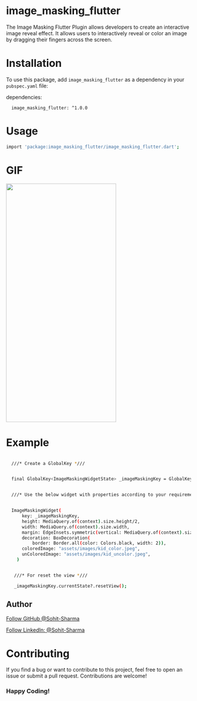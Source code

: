# image_masking_flutter

The Image Masking Flutter Plugin allows developers to create an interactive image reveal effect. It allows users to interactively reveal or color an image by dragging their fingers across the screen.

# Installation

To use this package, add `image_masking_flutter` as a dependency in your `pubspec.yaml` file:

dependencies:
```
  image_masking_flutter: ^1.0.0
```

# Usage

```bash
import 'package:image_masking_flutter/image_masking_flutter.dart';
```

# GIF

<img src="https://github.com/user-attachments/assets/353b6d19-5f55-4437-9d7b-4fa57b9ca73d" width="300" height="650"/>

# Example

```bash

  ///* Create a GlobalKey *///


  final GlobalKey<ImageMaskingWidgetState> _imageMaskingKey = GlobalKey<ImageMaskingWidgetState>();


  ///* Use the below widget with properties according to your requirements *///


  ImageMaskingWidget(
      key: _imageMaskingKey,
      height: MediaQuery.of(context).size.height/2,
      width: MediaQuery.of(context).size.width,
      margin: EdgeInsets.symmetric(vertical: MediaQuery.of(context).size.height/4,horizontal: 15),
      decoration: BoxDecoration(
          border: Border.all(color: Colors.black, width: 2)),
      coloredImage: "assets/images/kid_color.jpeg",
      unColoredImage: "assets/images/kid_uncolor.jpeg",
    )


   ///* For reset the view *///

   _imageMaskingKey.currentState?.resetView();


```

## Author

<a class="github-button" href="https://github.com/Sohit-Sharma" aria-label="Follow @Sohit-Sharma on GitHub">Follow GitHub @Sohit-Sharma</a>

<a class="github-button" href="https://www.linkedin.com/in/sohit-sharma-940084172/" aria-label="LinkedIn: Sohit-Sharma">Follow LinkedIn: @Sohit-Sharma</a>

# Contributing

If you find a bug or want to contribute to this project, feel free to open an issue or submit a pull request. Contributions are welcome!

### Happy Coding!


